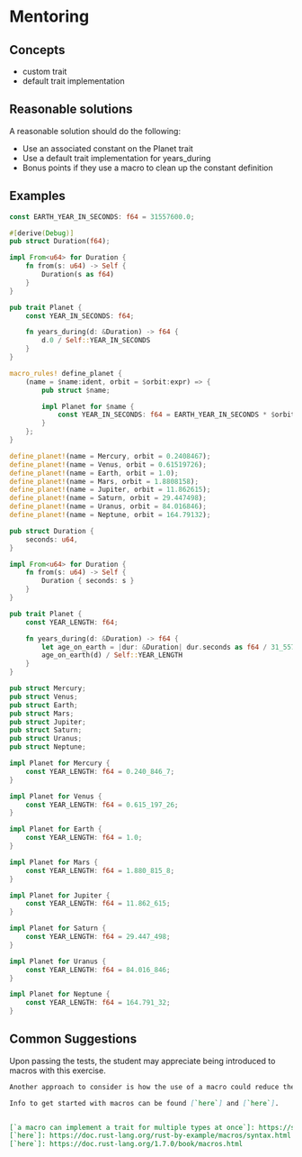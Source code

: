 # Mentoring

## Concepts

- custom trait
- default trait implementation

## Reasonable solutions

A reasonable solution should do the following:

- Use an associated constant on the Planet trait
- Use a default trait implementation for years_during
- Bonus points if they use a macro to clean up the constant definition

## Examples

```rust
const EARTH_YEAR_IN_SECONDS: f64 = 31557600.0;

#[derive(Debug)]
pub struct Duration(f64);

impl From<u64> for Duration {
    fn from(s: u64) -> Self {
        Duration(s as f64)
    }
}

pub trait Planet {
    const YEAR_IN_SECONDS: f64;

    fn years_during(d: &Duration) -> f64 {
        d.0 / Self::YEAR_IN_SECONDS
    }
}

macro_rules! define_planet {
    (name = $name:ident, orbit = $orbit:expr) => {
        pub struct $name;

        impl Planet for $name {
            const YEAR_IN_SECONDS: f64 = EARTH_YEAR_IN_SECONDS * $orbit;
        }
    };
}

define_planet!(name = Mercury, orbit = 0.2408467);
define_planet!(name = Venus, orbit = 0.61519726);
define_planet!(name = Earth, orbit = 1.0);
define_planet!(name = Mars, orbit = 1.8808158);
define_planet!(name = Jupiter, orbit = 11.862615);
define_planet!(name = Saturn, orbit = 29.447498);
define_planet!(name = Uranus, orbit = 84.016846);
define_planet!(name = Neptune, orbit = 164.79132);
```

```rust
pub struct Duration {
    seconds: u64,
}

impl From<u64> for Duration {
    fn from(s: u64) -> Self {
        Duration { seconds: s }
    }
}

pub trait Planet {
    const YEAR_LENGTH: f64;

    fn years_during(d: &Duration) -> f64 {
        let age_on_earth = |dur: &Duration| dur.seconds as f64 / 31_557_600.0;
        age_on_earth(d) / Self::YEAR_LENGTH
    }
}

pub struct Mercury;
pub struct Venus;
pub struct Earth;
pub struct Mars;
pub struct Jupiter;
pub struct Saturn;
pub struct Uranus;
pub struct Neptune;

impl Planet for Mercury {
    const YEAR_LENGTH: f64 = 0.240_846_7;
}

impl Planet for Venus {
    const YEAR_LENGTH: f64 = 0.615_197_26;
}

impl Planet for Earth {
    const YEAR_LENGTH: f64 = 1.0;
}

impl Planet for Mars {
    const YEAR_LENGTH: f64 = 1.880_815_8;
}

impl Planet for Jupiter {
    const YEAR_LENGTH: f64 = 11.862_615;
}

impl Planet for Saturn {
    const YEAR_LENGTH: f64 = 29.447_498;
}

impl Planet for Uranus {
    const YEAR_LENGTH: f64 = 84.016_846;
}

impl Planet for Neptune {
    const YEAR_LENGTH: f64 = 164.791_32;
}
```

## Common Suggestions

Upon passing the tests, the student may appreciate being introduced to macros with this exercise.

```markdown
Another approach to consider is how the use of a macro could reduce the boilerplate for this exercise. For instance, [`a macro can implement a trait for multiple types at once`], though it is fine to implement `years_during` in the Planet trait itself. In the community solutions you may see a macro defining both the structs and their implementations.

Info to get started with macros can be found [`here`] and [`here`].


[`a macro can implement a trait for multiple types at once`]: https://stackoverflow.com/questions/39150216/implementing-a-trait-for-multiple-types-at-once
[`here`]: https://doc.rust-lang.org/rust-by-example/macros/syntax.html
[`here`]: https://doc.rust-lang.org/1.7.0/book/macros.html

```
